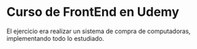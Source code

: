  # Curso de FrontEnd en Udemy
  
  El ejercicio era realizar un sistema de compra de computadoras, implementando todo lo estudiado.
